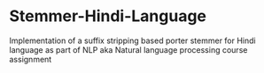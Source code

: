 # Stemmer-Hindi-Language
Implementation of a suffix stripping based porter stemmer for Hindi language as part of NLP aka Natural language processing course assignment

